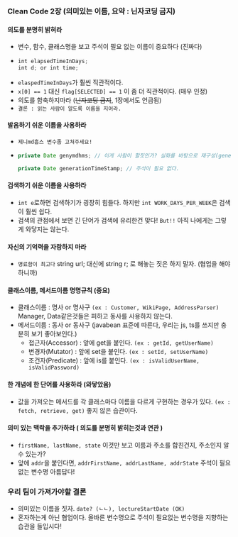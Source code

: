 ### Clean Code 2장 (의미있는 이름, 요약 : 닌자코딩 금지)

#### 의도를 분명히 밝혀라

- 변수, 함수, 클래스명을 보고 주석이 필요 없는 이름이 중요하다 (진짜다)
- ```js
  int elapsedTimeInDays;
  int d; or int time;
  ```
- `elaspedTimeInDays`가 훨씬 직관적이다.
- `x[0] == 1` 대신 `flag[SELECTED] == 1` 이 좀 더 직관적이다. (매우 인정)
- 의도를 함축하지마라 (~~닌자코딩 금지~~, 1장에서도 언급됨)
- `결론 : 읽는 사람이 알도록 이름을 지어라.`

#### 발음하기 쉬운 이름을 사용하라

- `제니md흠스 변수좀 고쳐주세요!`
- ```java
  private Date genymdhms; // 이게 사람이 할짓인가? 실화를 바탕으로 재구성(generate date, year, month, day, hour, min, sec)

  private Date generationTimeStamp; // 주석이 필요 없다.
  ```

#### 검색하기 쉬운 이름을 사용하라

- `int e`로하면 검색하기가 굉장히 힘들다. 하지만 `int WORK_DAYS_PER_WEEK`은 검색이 훨씬 쉽다.
- 검색의 관점에서 보면 긴 단어가 검색에 유리한건 맞다! `But!!` 아직 나에게는 그렇게 와닿지는 않는다.

#### 자신의 기억력을 자랑하지 마라

- `명료함이 최고다` string url; 대신에 string r; 로 해놓는 짓은 하지 말자. (협업을 해야하니까)

#### 클래스이름, 메서드이름 명명규칙 (중요)

- 클래스이름 : 명사 or 명사구 `(ex : Customer, WikiPage, AddressParser)` Manager, Data같은것들은 피하고 동사를 사용하지 않는다.
- 메서드이름 : 동사 or 동사구 (javabean 표준에 따른다, 우리는 js, ts를 쓰지만 충분히 보기 좋아보인다.)
  - 접근자(Accessor) : 앞에 get을 붙인다. `(ex : getId, getUserName)`
  - 변경자(Mutator) : 앞에 set을 붙인다. `(ex : setId, setUserName)`
  - 조건자(Predicate) : 앞에 is를 붙인다. `(ex : isValidUserName, isValidPassword)`

#### 한 개념에 한 단어를 사용하라 (와닿았음)

- 값을 가져오는 메서드를 각 클래스마다 이름을 다르게 구현하는 경우가 있다. `(ex : fetch, retrieve, get)` 좋지 않은 습관이다.

#### 의미 있는 맥락을 추가하라 ( 의도를 분명히 밝히는것과 연관 )

- `firstName, lastName, state` 이것만 보고 이름과 주소를 합친건지, 주소인지 알 수 있는가?
- 앞에 `addr`을 붙인다면, `addrFirstName, addrLastName, addrState` 주석이 필요없는 변수명 아름답다!

### 우리 팀이 가져가야할 결론

- 의미있는 이름을 짓자. `date? (ㄴㄴ), lectureStartDate (OK)`
- 혼자하는게 아닌 협업이다. 올바른 변수명으로 주석이 필요없는 변수명을 지향하는 습관을 들입시다!
